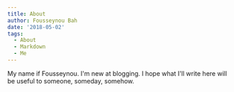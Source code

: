 ```yaml
---
title: About
author: Fousseynou Bah
date: '2018-05-02'
tags:
  - About
  - Markdown
  - Me
---
```


My name if Fousseynou.
I'm new at blogging.
I hope what I'll write here will be useful to someone, someday, somehow.